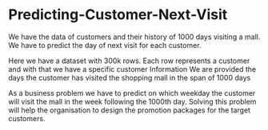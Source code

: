 # Predicting-Customer-Next-Visit
We have the data of customers and their history of 1000 days visiting a mall. We have to predict the day of next visit for each customer.


Here we have a dataset with 300k rows.
Each row represents a customer and with that we have a specific customer Information
We are provided the days the customer has visited the shopping mall in the span of 1000 days

As a business problem we have to predict on which weekday the customer will visit the mall in the week following the 1000th day.
Solving this problem will help the organisation to design the promotion packages for the target customers.
